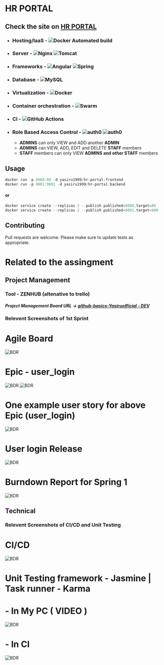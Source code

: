 # HR PORTAL 
## Check the site on [HR PORTAL](http://dev.nsbm.xyz/)

- ### Hosting/IaaS - ![Docker Automated build](https://img.shields.io/badge/Digital_Ocean-0080FF?style=flat&logo=DigitalOcean&logoColor=white) 
- ### Server - ![Nginx](https://img.shields.io/badge/nginx-%23009639.svg?style=flat&logo=nginx&logoColor=white) ![Tomcat](https://img.shields.io/badge/apache-tomcat-yellow?style=flat&logo=apache&logoColor=white)
- ### Frameworks - ![Angular](https://img.shields.io/badge/angular-%23DD0031.svg?style=flat&logo=angular&logoColor=white) ![Spring](https://img.shields.io/badge/spring_boot-%236DB33F.svg?style=flat&logo=spring&logoColor=white) 
- ### Database - ![MySQL](https://img.shields.io/badge/AWS-RDS-yellow?style=flat&logo=rds&logoColor=white)
- ### Virtualization - ![Docker](https://img.shields.io/badge/docker-%230db7ed.svg?style=flat&logo=docker&logoColor=white)
- ### Container orchestration - ![Swarm](https://img.shields.io/badge/docker%20-swarm-blue?style=flat&logo=docker&logoColor=white)
- ### CI - ![GitHub Actions](https://img.shields.io/badge/githubactions-%232671E5.svg?style=flat&logo=githubactions&logoColor=white)
- ### Role Based Access Control - ![auth0](https://img.shields.io/badge/spring-security-green?style=flat&logo=spring&logoColor=white)  ![auth0](https://img.shields.io/badge/Auth0-JWT-yellowgreen?style=flat&logo=auth0&logoColor=white)
  - **ADMINS** can only VIEW and ADD another **ADMIN**
  - **ADMINS** can VIEW, ADD, EDIT and DELETE **STAFF** members
  - **STAFF** members can only VIEW **ADMINS and other STAFF** members




## Usage

```powershell
docker run -p 8080:80 -d yasiru1999/hr-portal:frontend
docker run -p 9001:9001 -d yasiru1999/hr-portal:backend
```
#### or

```powershell
docker service create --replicas 2 --publish published=8080,target=80 --name="frontendservice" yasiru1999/hr-portal:frontend
docker service create --replicas 2 --publish published=9001,target=9001 --name="backendservice" yasiru1999/hr-portal:backend
```

## Contributing
Pull requests are welcome.
Please make sure to update tests as appropriate.


# Related to the assingment

## Project Management 
### Tool - ZENHUB (altenative to trello)
##### Project Management Board URL -> [github-basics-Yasiruofficial - DEV](https://app.zenhub.com/workspaces/development-612dd1039a6334001246f8a7/board)
### Relevent Screenshots of 1st Sprint

# Agile Board
![BDR](https://github.com/NSBM-SPM-2021/github-basics-Yasiruofficial/blob/readme/Screenshots/boarde.PNG)
# Epic - user_login
![BDR](https://github.com/NSBM-SPM-2021/github-basics-Yasiruofficial/blob/readme/Screenshots/epice.png)
![BDR](https://github.com/NSBM-SPM-2021/github-basics-Yasiruofficial/blob/readme/Screenshots/epic2e.png)
# One example user story for above Epic (user_login)
![BDR](https://github.com/NSBM-SPM-2021/github-basics-Yasiruofficial/blob/readme/Screenshots/use.png)
# User login Release
![BDR](https://github.com/NSBM-SPM-2021/github-basics-Yasiruofficial/blob/readme/Screenshots/ulr.PNG)
# Burndown Report for Spring 1
![BDR](https://github.com/NSBM-SPM-2021/github-basics-Yasiruofficial/blob/readme/Screenshots/bdr.PNG)

## Technical
### Relevent Screenshots of CI/CD and Unit Testing
# CI/CD
![BDR](https://github.com/NSBM-SPM-2021/github-basics-Yasiruofficial/blob/readme/Screenshots/pipeline.PNG)
# Unit Testing framework - Jasmine | Task runner - Karma
# - In My PC ( VIDEO )
![BDR](https://github.com/NSBM-SPM-2021/github-basics-Yasiruofficial/blob/readme/Screenshots/testpc.gif)
# - In CI
![BDR](https://github.com/NSBM-SPM-2021/github-basics-Yasiruofficial/blob/readme/Screenshots/testgit.PNG)





